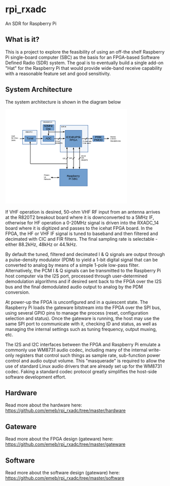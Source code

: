 # rpi_rxadc
An SDR for Raspberry Pi

## What is it?
This is a project to explore the feasibility of using an off-the shelf
Raspberry Pi single-board computer (SBC) as the basis for an FPGA-based
Software Defined Radio (SDR) system. The goal is to eventually build a single
add-on "Hat" for the Raspberry Pi that would provide wide-band receive
capability with a reasonable feature set and good sensitivity.

## System Architecture
The system architecture is shown in the diagram below

![System Architecture](documents/system_0.png)

If VHF operation is desired, 50-ohm VHF RF input from an antenna arrives at
the R820T2 breakout board where it is downconverted to a 5MHz IF, otherwise
for HF operation a 0-20MHz signal is driven into the RXADC_14 board where it
is digitized and passes to the icehat FPGA board. In the FPGA, the HF or VHF
IF signal is tuned to baseband and then filtered and decimated with CIC and
FIR filters. The final sampling rate is selectable - either 88.2kHz, 48kHz or
44.1kHz.

By default the tuned, filtered and decimated I & Q signals are output through
a pulse-density modulator (PDM) to yield a 1-bit digital signal that can be
converted to analog by means of a simple 1-pole low-pass filter. Alternatively,
the PCM I & Q signals can be transmitted to the Raspberry Pi host computer via
the I2S port, processed through user-determined demodulation algorithms and if
desired sent back to the FPGA over the I2S bus and the final demodulated audio
output to analog by the PDM conversion.

At power-up the FPGA is unconfigured and in a quiescent state. The Raspberry Pi
loads the gateware bitstream into the FPGA over the SPI bus, using several GPIO
pins to manage the process (reset, configuration selection and status). Once
the gateware is running, the host may use the same SPI port to communicate
with it, checking ID and status, as well as managing the internal settings such
as tuning frequency, output muxing, etc.

The I2S and I2C interfaces between the FPGA and Raspberry Pi emulate a commonly
use WM8731 audio codec, including many of the internal write-only registers that
control such things as sample rate, sub-function power control and audio output
volume. This "masquerade" is required to allow the use of standard Linux audio
drivers that are already set up for the WM8731 codec. Faking a standard codec
protocol greatly simplifies the host-side software development effort.

## Hardware
Read more about the hardware here:
https://github.com/emeb/rpi_rxadc/tree/master/hardware

## Gateware
Read more about the FPGA design (gateware) here:
https://github.com/emeb/rpi_rxadc/tree/master/gateware

## Software
Read more about the software design (gateware) here:
https://github.com/emeb/rpi_rxadc/tree/master/software


